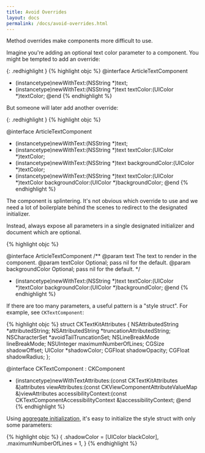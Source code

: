 ```yaml
---
title: Avoid Overrides
layout: docs
permalink: /docs/avoid-overrides.html
---
```

Method overrides make components more difficult to use.

Imagine you're adding an optional text color parameter to a component. You might be tempted to add an override:

{: .redhighlight }
{% highlight objc %}
@interface ArticleTextComponent
+ (instancetype)newWithText:(NSString *)text;
+ (instancetype)newWithText:(NSString *)text textColor:(UIColor *)textColor;
@end
{% endhighlight %}

But someone will later add another override:

{: .redhighlight }
{% highlight objc %}

  @interface ArticleTextComponent
  + (instancetype)newWithText:(NSString *)text;
  + (instancetype)newWithText:(NSString *)text textColor:(UIColor *)textColor;
  + (instancetype)newWithText:(NSString *)text backgroundColor:(UIColor *)textColor;
  + (instancetype)newWithText:(NSString *)text 
                    textColor:(UIColor *)textColor
              backgroundColor:(UIColor *)backgroundColor;
@end
{% endhighlight %}

The component is splintering. It's not obvious which override to use and we need a lot of boilerplate behind the scenes to redirect to the designated initializer.

Instead, always expose all parameters in a single designated initializer and document which are optional.

  {% highlight objc %}

@interface ArticleTextComponent
/**
 @param text The text to render in the component.
 @param textColor Optional; pass nil for the default.
 @param backgroundColor Optional; pass nil for the default.
 */
+ (instancetype)newWithText:(NSString *)text 
                  textColor:(UIColor *)textColor
            backgroundColor:(UIColor *)backgroundColor;
@end
{% endhighlight %}

If there are too many parameters, a useful pattern is a "style struct". For example, see `CKTextComponent`:

{% highlight objc %}
struct CKTextKitAttributes {
  NSAttributedString *attributedString;
  NSAttributedString *truncationAttributedString;
  NSCharacterSet *avoidTailTruncationSet;
  NSLineBreakMode lineBreakMode;
  NSUInteger maximumNumberOfLines;
  CGSize shadowOffset;
  UIColor *shadowColor;
  CGFloat shadowOpacity;
  CGFloat shadowRadius;
};

@interface CKTextComponent : CKComponent
+ (instancetype)newWithTextAttributes:(const CKTextKitAttributes &)attributes
                       viewAttributes:(const CKViewComponentAttributeValueMap &)viewAttributes
                 accessibilityContext:(const CKTextComponentAccessibilityContext &)accessibilityContext;
@end
{% endhighlight %}

Using [aggregate initialization](http://en.cppreference.com/w/cpp/language/aggregate_initialization), it's easy to initialize the style struct with only some parameters:

{% highlight objc %}
{
  .shadowColor = [UIColor blackColor],
  .maximumNumberOfLines = 1,
}
{% endhighlight %}
